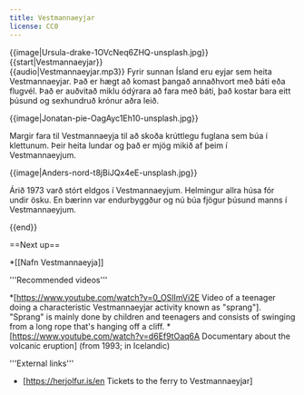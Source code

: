 ```yaml
---
title: Vestmannaeyjar
license: CC0
---
```


<level a2/>
{{image|Ursula-drake-1OVcNeq6ZHQ-unsplash.jpg}}
{{start|Vestmannaeyjar}}
<div data-translate="true" data-audio-file="Vestmannaeyjar.mp3">
{{audio|Vestmannaeyjar.mp3}}
Fyrir sunnan Ísland eru eyjar sem heita Vestmannaeyjar. Það er hægt að komast þangað annaðhvort með báti eða flugvél. Það er auðvitað miklu ódýrara að fara með báti, það kostar bara eitt þúsund og sexhundruð krónur aðra leið. 

{{image|Jonatan-pie-OagAyc1Eh10-unsplash.jpg}}

Margir fara til Vestmannaeyja til að skoða krúttlegu fuglana sem búa í klettunum. Þeir heita lundar og það er mjög mikið af þeim í Vestmannaeyjum.

{{image|Anders-nord-t8jBiJQx4eE-unsplash.jpg}}

Árið 1973 varð stórt eldgos í Vestmannaeyjum. Helmingur allra húsa fór undir ösku. En bærinn var endurbyggður og nú búa fjögur þúsund manns í Vestmannaeyjum. 
</div>
{{end}}

==Next up==

*[[Nafn Vestmannaeyja]]

<div class="notes">
'''Recommended videos'''

*[https://www.youtube.com/watch?v=0_OSlImVi2E Video of a teenager doing a characteristic Vestmannaeyjar activity known as "sprang"]. "Sprang" is mainly done by children and teenagers and consists of swinging from a long rope that's hanging off a cliff.
*[https://www.youtube.com/watch?v=d6Ef9tOaq6A Documentary about the volcanic eruption] (from 1993; in Icelandic)

'''External links'''

* [https://herjolfur.is/en Tickets to the ferry to Vestmannaeyjar]
</div>

